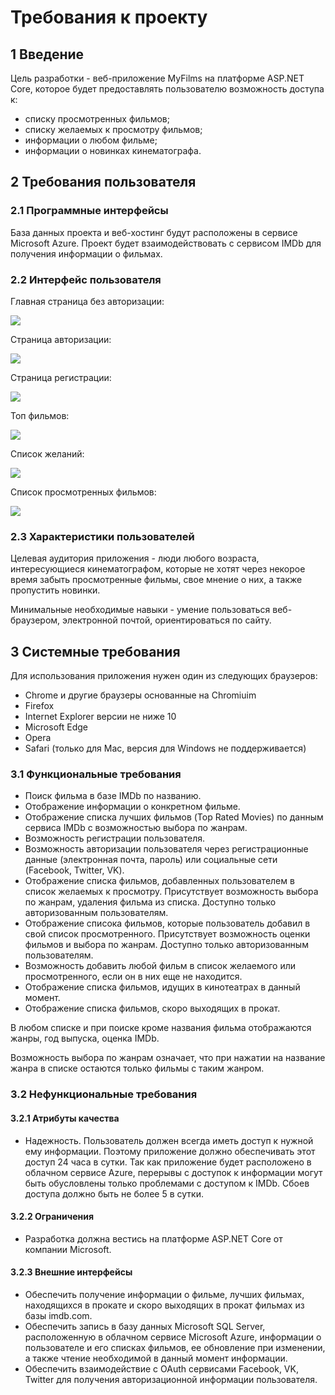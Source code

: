 # Требования к проекту
## 1 Введение

Цель разработки - веб-приложение MyFilms на платформе ASP.NET Core, которое будет предоставлять пользователю возможность доступа к:
* списку просмотренных фильмов;
* списку желаемых к просмотру фильмов;
* информации о любом фильме;
* информации о новинках кинематографа.

## 2 Требования пользователя
### 2.1 Программные интерфейсы
База данных проекта и веб-хостинг будут расположены в сервисе Microsoft Azure. Проект будет взаимодействовать с сервисом IMDb для получения информации о фильмах.
### 2.2 Интерфейс пользователя

Главная страница без авторизации:

![](https://github.com/Dhoine/MyFilms/blob/master/Mockups/Main%20page%20without%20active%20user.png?raw=true)

Страница авторизации:

![](https://github.com/Dhoine/MyFilms/blob/master/Mockups/Login.png?raw=true)

Страница регистрации:

![](https://github.com/Dhoine/MyFilms/blob/master/Mockups/Registration.png?raw=true)

Топ фильмов:

![](https://github.com/Dhoine/MyFilms/blob/master/Mockups/Top%20movies.png?raw=true)

Список желаний:

![](https://github.com/Dhoine/MyFilms/blob/master/Mockups/Watchlist.png?raw=true)

Список просмотренных фильмов:

![](https://github.com/Dhoine/MyFilms/blob/master/Mockups/Watched.png?raw=true)

### 2.3 Характеристики пользователей

Целевая аудитория приложения - люди любого возраста, интересующиеся кинематографом, которые не хотят через некорое время забыть просмотренные фильмы, свое мнение о них, а также пропустить новинки. 

Минимальные необходимые навыки - умение пользоваться веб-браузером, электронной почтой, ориентироваться по сайту.

## 3 Системные требования
Для использования приложения нужен один из следующих браузеров:
* Chrome и другие браузеры основанные на Chromiuim
* Firefox
* Internet Explorer версии не ниже 10
* Microsoft Edge 
* Opera 
* Safari (только для Mac, версия для Windows не поддерживается) 

### 3.1 Функциональные требования
* Поиск фильма в базе IMDb по названию.
* Отображение информации о конкретном фильме.
* Отображение списка лучших фильмов (Top Rated Movies) по данным сервиса IMDb с возможностью выбора по жанрам.
* Возможность регистрации пользователя.
* Возможность авторизации пользователя через регистрационные данные (электронная почта, пароль) или социальные сети (Facebook, Twitter, VK).
* Отображение списка фильмов, добавленных пользователем в список желаемых к просмотру. Присутствует возможность выбора по жанрам, удаления фильма из списка. Доступно только авторизованным пользователям.
* Отображение списока фильмов, которые пользователь добавил в свой список просмотренного. Присутствует возможность оценки фильмов и выбора по жанрам. Доступно только авторизованным пользователям.
* Возможность добавить любой фильм в список желаемого или просмотренного, если он в них еще не находится.
* Отображение списка фильмов, идущих в кинотеатрах в данный момент.
* Отображение списка фильмов, скоро выходящих в прокат.

В любом списке и при поиске кроме названия фильма отображаются жанры, год выпуска, оценка IMDb. 

Возможность выбора по жанрам означает, что при нажатии на название жанра в списке остаются только фильмы с таким жанром.

 ### 3.2 Нефункциональные требования
 #### 3.2.1 Атрибуты качества
* Надежность. Пользователь должен всегда иметь доступ к нужной ему информации. Поэтому приложение должно обеспечивать этот доступ 24 часа в сутки. Так как приложение будет расположено в облачном сервисе Azure, перерывы с доступок к информации могут быть обусловлены только проблемами с доступом к IMDb. Сбоев доступа должно быть не более 5 в сутки.
#### 3.2.2 Ограничения
* Разработка должна вестись на платформе ASP.NET Core от компании Microsoft.
#### 3.2.3 Внешние интерфейсы
* Обеспечить получение информации о фильме, лучших фильмах, находящихся в прокате и скоро выходящих в прокат фильмах из базы imdb.com.
* Обеспечить запись в базу данных Microsoft SQL Server, расположенную в облачном сервисе Microsoft Azure, информации о пользователе и его списках фильмов, ее обновление при изменении, а также чтение необходимой в данный момент информации.
* Обеспечить взаимодействие с OAuth сервисами Facebook, VK, Twitter для получения авторизационной информации пользователя.
